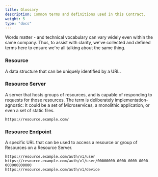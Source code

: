 ```yaml
---
title: Glossary
description: Common terms and definitions used in this Contract.
weight: 5
type: "docs"
---
```


Words matter - and technical vocabulary can vary widely even within the same company. Thus, to assist with clarity,
we've collected and defined terms here to ensure we're all talking about the same thing.

### Resource
A data structure that can be uniquely identified by a URL.

### Resource Server
A server that hosts groups of resources, and is capable of responding to requests for those resources.
The term is deliberately implementation-agnostic: It could be a set of Microservices, a monolithic application, or even
a set of static files.

```
https://resource.example.com/
```

### Resource Endpoint
A specific URL that can be used to access a resource or group of Resources on a Resource Server.

```
https://resource.example.com/auth/v1/user
https://resource.example.com/auth/v1/user/00000000-0000-0000-0000-000000000000
https://resource.example.com/auth/v1/device
```
